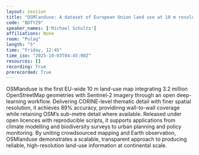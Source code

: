 ```yaml
---
layout: session
title: "OSMlanduse: A dataset of European Union land use at 10 m resolution derived from OpenStreetMap and Sentinel-2"
code: "BDTYZ9"
speaker_names: ['Michael Schultz']
affiliations: None
room: "Pulag"
length: "5"
time: "Friday, 12:45"
time_iso: "2025-10-03T04:45:00Z"
resources: []
recording: True
prerecorded: True
---
```


OSMlanduse is the first EU-wide 10 m land-use map integrating 3.2 million OpenStreetMap geometries with Sentinel-2 imagery through an open deep-learning workflow. Delivering CORINE-level thematic detail with finer spatial resolution, it achieves 89% accuracy, providinng wall-to-wall coverage while retaining OSM’s sub-metre detail where available. Released under open licences with reproducible scripts, it supports applications from climate modelling and biodiversity surveys to urban planning and policy monitoring. By uniting crowdsourced mapping and Earth observation, OSMlanduse demonstrates a scalable, transparent approach to producing reliable, high-resolution land-use information at continental scale.

